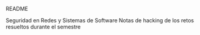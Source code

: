 README

Seguridad en Redes y Sistemas de Software
Notas de hacking de los retos resueltos durante el semestre